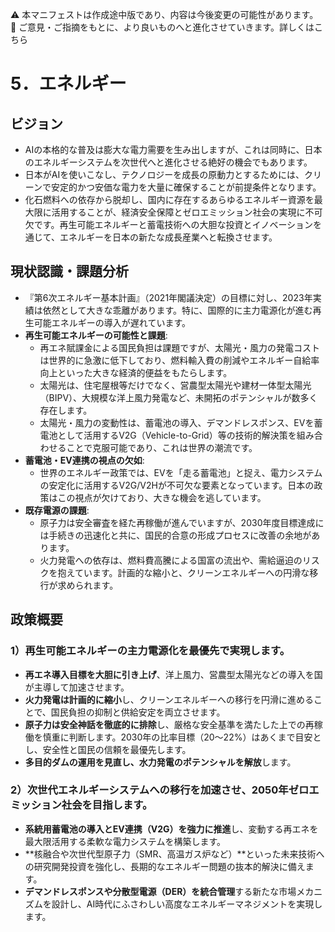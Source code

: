 ⚠️ 本マニフェストは作成途中版であり、内容は今後変更の可能性があります。  
💬 ご意見・ご指摘をもとに、より良いものへと進化させていきます。詳しくはこちら

# 5．エネルギー

## ビジョン

*   AIの本格的な普及は膨大な電力需要を生み出しますが、これは同時に、日本のエネルギーシステムを次世代へと進化させる絶好の機会でもあります。
*   日本がAIを使いこなし、テクノロジーを成長の原動力とするためには、クリーンで安定的かつ安価な電力を大量に確保することが前提条件となります。
*   化石燃料への依存から脱却し、国内に存在するあらゆるエネルギー資源を最大限に活用することが、経済安全保障とゼロエミッション社会の実現に不可欠です。再生可能エネルギーと蓄電技術への大胆な投資とイノベーションを通じて、エネルギーを日本の新たな成長産業へと転換させます。

## 現状認識・課題分析

*   『第6次エネルギー基本計画』（2021年閣議決定）の目標に対し、2023年実績は依然として大きな乖離があります。特に、国際的に主力電源化が進む再生可能エネルギーの導入が遅れています。
*   **再生可能エネルギーの可能性と課題**:
    *   再エネ賦課金による国民負担は課題ですが、太陽光・風力の発電コストは世界的に急激に低下しており、燃料輸入費の削減やエネルギー自給率向上といった大きな経済的便益をもたらします。
    *   太陽光は、住宅屋根等だけでなく、営農型太陽光や建材一体型太陽光（BIPV）、大規模な洋上風力発電など、未開拓のポテンシャルが数多く存在します。
    *   太陽光・風力の変動性は、蓄電池の導入、デマンドレスポンス、EVを蓄電池として活用するV2G（Vehicle-to-Grid）等の技術的解決策を組み合わせることで克服可能であり、これは世界の潮流です。
*   **蓄電池・EV連携の視点の欠如**:
    *   世界のエネルギー政策では、EVを「走る蓄電池」と捉え、電力システムの安定化に活用するV2G/V2Hが不可欠な要素となっています。日本の政策はこの視点が欠けており、大きな機会を逃しています。
*   **既存電源の課題**:
    *   原子力は安全審査を経た再稼働が進んでいますが、2030年度目標達成には手続きの迅速化と共に、国民的合意の形成プロセスに改善の余地があります。
    *   火力発電への依存は、燃料費高騰による国富の流出や、需給逼迫のリスクを抱えています。計画的な縮小と、クリーンエネルギーへの円滑な移行が求められます。

## 政策概要

### 1）再生可能エネルギーの主力電源化を最優先で実現します。
*   **再エネ導入目標を大胆に引き上げ**、洋上風力、営農型太陽光などの導入を国が主導して加速させます。
*   **火力発電は計画的に縮小**し、クリーンエネルギーへの移行を円滑に進めることで、国民負担の抑制と供給安定を両立させます。
*   **原子力は安全神話を徹底的に排除**し、厳格な安全基準を満たした上での再稼働を慎重に判断します。2030年の比率目標（20〜22%）はあくまで目安とし、安全性と国民の信頼を最優先します。
*   **多目的ダムの運用を見直し、水力発電のポテンシャルを解放**します。

### 2）次世代エネルギーシステムへの移行を加速させ、2050年ゼロエミッション社会を目指します。
*   **系統用蓄電池の導入とEV連携（V2G）を強力に推進**し、変動する再エネを最大限活用する柔軟な電力システムを構築します。
*   **核融合や次世代型原子力（SMR、高温ガス炉など）**といった未来技術への研究開発投資を強化し、長期的なエネルギー問題の抜本的解決に備えます。
*   **デマンドレスポンスや分散型電源（DER）を統合管理**する新たな市場メカニズムを設計し、AI時代にふさわしい高度なエネルギーマネジメントを実現します。